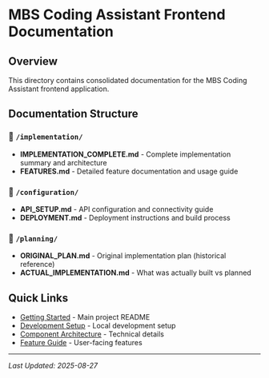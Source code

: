 # MBS Coding Assistant Frontend Documentation

## Overview
This directory contains consolidated documentation for the MBS Coding Assistant frontend application.

## Documentation Structure

### 📁 `/implementation/`
- **IMPLEMENTATION_COMPLETE.md** - Complete implementation summary and architecture
- **FEATURES.md** - Detailed feature documentation and usage guide

### 📁 `/configuration/`  
- **API_SETUP.md** - API configuration and connectivity guide
- **DEPLOYMENT.md** - Deployment instructions and build process

### 📁 `/planning/`
- **ORIGINAL_PLAN.md** - Original implementation plan (historical reference)
- **ACTUAL_IMPLEMENTATION.md** - What was actually built vs planned

## Quick Links
- [Getting Started](../README.md) - Main project README
- [Development Setup](configuration/API_SETUP.md) - Local development setup
- [Component Architecture](implementation/IMPLEMENTATION_COMPLETE.md) - Technical details
- [Feature Guide](implementation/FEATURES.md) - User-facing features

---

*Last Updated: 2025-08-27*